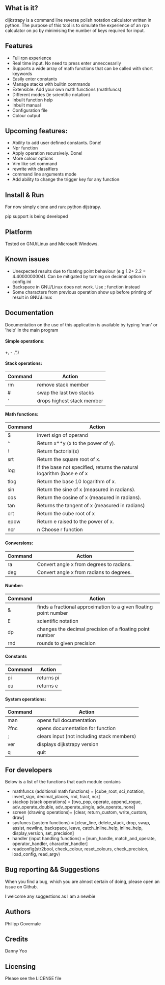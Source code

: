 What is it?
--------------

dijkstrapy is a command line reverse polish notation calculator written in python. The purpose of this tool
is to simulate the experience of an rpn calculator on pc by minimising the number of keys required for input.

Features
-------

  - Full rpn experience
  - Real time input. No need to press enter unneccesarily
  - Supports a wide array of math functions that can be called with short keywords
  - Easily enter constants
  - Manage stacks with builtin commands
  - Extensible. Add your own math functions (mathfuncs)
  - Different modes (ie scientific notation)
  - Inbuilt function help
  - Inbuilt manual
  - Configuration file
  - Colour output

Upcoming features:
-----------------

  - Ability to add user defined constants. Done!
  - Npr function
  - Apply operation recursively. Done!
  - More colour options
  - Vim like set command
  - rewrite with classifiers
  - command line arguments mode
  - Add ability to change the trigger key for any function


Install & Run
-----------------

  For now simply clone and run: python dijstrapy.

  pip support is being developed

Platform
--------

Tested on GNU/Linux and Microsoft Windows.

Known issues
------------

  - Unexpected results due to floating point behaviour (e.g 1.2+ 2.2 = 4.4000000004). Can be mitigated by turning on decimal option in config.ini
  - Backspace in GNU/Linux does not work. Use ; function instead
  - Some characters from previous operation show up before printing of result in GNU\Linux

Documentation
-------------

Documentation on the use of this application is available by typing 'man' or 'help' in the main program

#### Simple operations:
+, - ,\*,\\

#### Stack operations:

| Command | Action                     |
| ------- | -------------------------- |
| rm      | remove stack member        |
| \#      | swap the last two stacks   |
| \'      | drops highest stack member |

#### Math functions:
| Command | Action                                   |
| ------- | ---------------------------------------- |
| $       | invert sign of operand                   |
| ^       | Return x\*\*y (x to the power of y).      |
| !       | Return factorial(x)                      |
| srt     | Return the square root of x.             |
| log     | If the base not specified, returns the natural logarithm (base e of x |
| tlog    | Return the base 10 logarithm of x.       |
| sin     | Return the sine of x (measured in radians). |
| cos     | Return the cosine of x (measured in radians). |
| tan     | Returns the tangent of x (measured in radians) |
| crt     | Return the cube root of x                |
| epow    | Return e raised to the power of x.       |
| ncr     | n Choose r function                      |

#### Conversions:
| Command | Action                                   |
| ------- | ---------------------------------------- |
| ra      | Convert angle x from degrees to radians. |
| deg     | Convert angle x from radians to degrees. |

#### Number:

| Command | Action                                   |
| ------- | ---------------------------------------- |
| &       | finds a fractional approximation to a given floating point number |
| E       | scientific notation                      |
| dp      | changes the decimal precision of a floating point number |
| rnd     | rounds to given precision                |

#### Constants

| Command | Action     |
| ------- | ---------- |
| pi      | returns pi |
| eu      | returns e  |

#### System operations:

| Command | Action                                   |
| ------- | ---------------------------------------- |
| man     | opens full documentation                 |
| ?fnc    | opens documentation for function         |
| ;       | clears input (not including stack members) |
| ver     | displays dijkstrapy version              |
| q       | quit                                     |

For developers
-------------

Below is a list of the functions that each module contains

- mathfuncs (additional math functions) = [cube_root, sci_notation, invert_sign, decimal_places, rnd, fract, ncr]
- stackop (stack operations) = [two_pop, operate, append_rogue, adv_operate_double, adv_operate_single, adv_operate_none]
- screen (drawing operations)= [clear, return_custom,  write_custom, draw]
- sysfuncs (system functions) = [clear_line, delete_stack, drop, swap, assist, newline, backspace, leave, catch_inline_help, inline_help, display_version, set_precision]
- handler (input handling functions) = [num_handle, match_and_operate, operator_handler, character_handler]
- readconfig(str2bool, check_colour, reset_colours, check_precision, load_config, read_argv)

Bug reporting && Suggestions
------------

When you find a bug, which you are almost certain of doing, please open an issue on Github.

I welcome any suggestions as I am a newbie

Authors
-------

Philipp Governale

Credits
-------

Danny Yoo

Licensing
---------

Please see the LICENSE file
